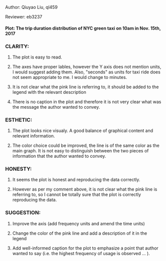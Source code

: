 Author: Qiuyao Liu, ql459

Reviewer: eb3237

#### Plot: The trip duration distribution of NYC green taxi on 10am in Nov. 15th, 2017

### CLARITY: 

1. The plot is easy to read.

2. The axes have proper lables, however the Y axis does not mention units, I would suggest adding them. 
Also, "seconds" as units for taxi ride does not seem appropriate to me. I would change to minutes.

3. It is not clear what the pink line is referring to, it should be added to the legend with the relevant description

4. There is no caption in the plot and therefore it is not very clear what was the message the author wanted to convey.


### ESTHETIC: 

1. The plot looks nice visualy. A good balance of graphical content and relevant information. 

2. The color choice could be improved, the line is of the same color as the main graph. 
It is not easy to distinguish between the two pieces of information that the author wanted to convey.


### HONESTY: 

1. It seems the plot is honest and reproducing the data correctly.

2. However as per my comment above, it is not clear what the pink line is referring to, so I cannot be totally sure that the plot is correctly reproducing the data.


 ### SUGGESTION: 
 
1. Improve the axis (add frequency units and amend the time units)

2. Change the color of the pink line and add a description of it in the legend

3. Add well-informed caption for the plot to emphasize a point that author wanted to say (i.e. the highest frequency of usage is observed ... ).
